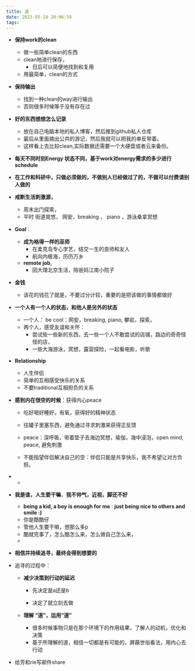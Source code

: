 ```yaml
---
title: 道
date: 2023-05-10 20:06:59
tags:
---
```




- **保持work的clean**

  - 做一些简单clean的东西
  - clean地进行保存，
    - 日后可以简便地找到和复用
  - 用最简单，clean的方式

  

- **保持输出**
  - 找到一种clean的way进行输出
  - 否则很多时候等于没有存在过



- **好的东西想想怎么记录**
  - 放在自己电脑本地的私人博客，然后推到github私人仓库
  - 最后从里面摘出公共的游记，然后我就可以把我的单反带着。
  - 这样看上去比较clean,实际数据还需要一个大硬盘或者云来备份。







- **每天不同时刻Energy 状态不同，基于work对energy需求的多少进行schedule**



- **在工作和科研中，只做必须做的，不做别人已经做过了的，不做可以付费请别人做的**





- **戒断生活刺激源，**
  - 周末出门探索，
  - 平时 街道晃悠， 网安，breaking ， piano ，游泳桑拿冥想





- **Goal**：
  - **成为格得一样的巫师**
    - 在柔克岛专心学艺，结交一生的良师和友人
    - 航向内极海，历历万乡
  - **remote job**, 
    - 回大理北京生活，陪爸妈江南小院子



- **金钱**
  - 该花的钱花了就是，不要过分计较，重要的是把该做的事情都做好



- **一个人有一个人的状态，和他人是另外的状态**

  - 一个人： be cool：网安，breaking, piano, 攀岩，探索，
  - 两个人，感受友谊和关怀：
    - 尝试些一些新的东西，去一些一个人不敢尝试的店铺，路边的奇奇怪怪的店，
    - 一些大海游泳，冥想，露营探险，一起看电影，听歌

  

- **Relationship**

  - 人生伴侣
  - 简单的互相感受快乐的关系
  - 不要traditional互相担负的关系

  

  

- **感到内在很空的时候**：获得内心peace

  - 吃好喝好睡好，有氧，获得好的精神状态

  - 往罐子里塞东西，避免通过寻求刺激来获得正反馈

  - peace：深呼吸，带着垫子去海边冥想，瑜伽，海中浸泡，open mind, peace, 避免刺激

  - 不能指望伴侣解决自己的空：伴侣只能是共享快乐，我不希望让对方负担。

    

- - 

  

- **我是谁，人生要干嘛**，**我不帅气，近视，脚还不好**

  - **being a kid, a boy is enough for me** : **just being nice to others and smile :)**
  - 你是酷酷仔
  - 管他人生要干嘛，想那么多p
  - 酷就完事了，怎么酷怎么来，怎么做自己怎么来，
  - 
  
  
  
  




- **相信并持续追寻，最终会得到想要的**

- 追寻的过程中：

  - **减少决策到行动的延迟**

    - 先决定是a还是b

    - 决定了就立刻去做

  - **理解 “道”，运用“道”**

    - 很多时候事物只是在那个环境下的作用结果，了解人的动机，优化和决策
    - 基于所理解的道，相信一切都是有可能的，屏蔽世俗看法，用内心去行动


 - 给芳和rie写邮件share







